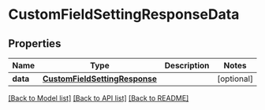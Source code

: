 # CustomFieldSettingResponseData

## Properties
Name | Type | Description | Notes
------------ | ------------- | ------------- | -------------
**data** | [**CustomFieldSettingResponse**](CustomFieldSettingResponse.md) |  | [optional] 

[[Back to Model list]](../README.md#documentation-for-models) [[Back to API list]](../README.md#documentation-for-api-endpoints) [[Back to README]](../README.md)

